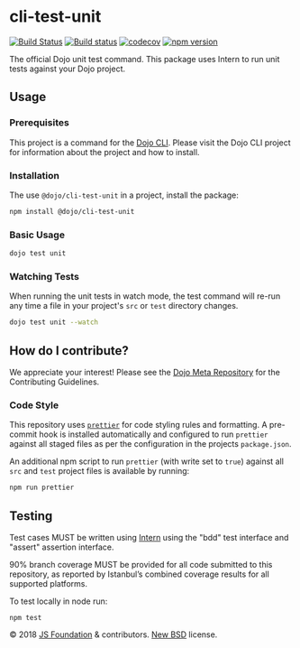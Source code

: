 # cli-test-unit

[![Build Status](https://travis-ci.org/dojo/cli-test-unit.svg?branch=master)](https://travis-ci.org/dojo/cli-test-unit)
[![Build status](https://ci.appveyor.com/api/projects/status/nbgg2yf7hepsvvn2/branch/master?svg=true)](https://ci.appveyor.com/project/Dojo/cli-test-unit/branch/master)
[![codecov](https://codecov.io/gh/dojo/cli-test-unit/branch/master/graph/badge.svg)](https://codecov.io/gh/dojo/cli-test-unit)
[![npm version](https://badge.fury.io/js/%40dojo%2Fcli-test-unit.svg)](https://badge.fury.io/js/%40dojo%2Fcli-test-unit)

The official Dojo unit test command. This package uses Intern to run unit tests against your Dojo project.

## Usage

### Prerequisites

This project is a command for the [Dojo CLI]. Please visit the Dojo CLI project for information about the project and how to install.

### Installation

The use `@dojo/cli-test-unit` in a project, install the package:

```bash
npm install @dojo/cli-test-unit
```

### Basic Usage

```bash
dojo test unit
```

### Watching Tests

When running the unit tests in watch mode, the test command will re-run any time a file in your project's `src` or `test` directory changes.

```bash
dojo test unit --watch
```

## How do I contribute?

We appreciate your interest!  Please see the [Dojo Meta Repository](https://github.com/dojo/meta#readme) for the Contributing Guidelines.

### Code Style

This repository uses [`prettier`](https://prettier.io/) for code styling rules and formatting. A pre-commit hook is installed automatically and configured to run `prettier` against all staged files as per the configuration in the projects `package.json`.

An additional npm script to run `prettier` (with write set to `true`) against all `src` and `test` project files is available by running:

```bash
npm run prettier
```

## Testing

Test cases MUST be written using [Intern] using the "bdd" test interface and "assert" assertion interface.

90% branch coverage MUST be provided for all code submitted to this repository, as reported by Istanbul’s combined coverage results for all supported platforms.

To test locally in node run:

`npm test`

© 2018 [JS Foundation] & contributors. [New BSD](LICENSE) license.

[Dojo CLI]: https://github.com/dojo/cli
[Intern]: https://theintern.io/
[JS Foundation]: https://js.foundation/
